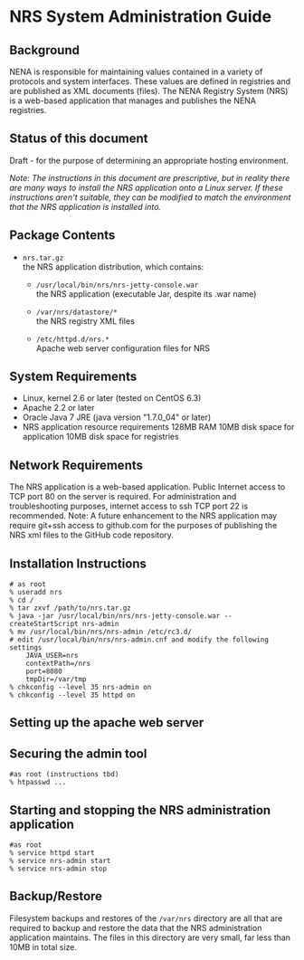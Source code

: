 NRS System Administration Guide
===============================


Background
----------

NENA is responsible for maintaining values contained in a variety of protocols and system interfaces.  These values are defined in registries and are published as XML documents (files).  The NENA Registry System (NRS) is a web-based application that manages and publishes the NENA registries.

Status of this document
-----------------------

Draft - for the purpose of determining an appropriate hosting environment.

_Note: The instructions in this document are prescriptive, but in reality there are many ways to install the NRS application onto a Linux server.  If these instructions aren't suitable, they can be modified to match the environment that the NRS application is installed into._


Package Contents
----------------

* `nrs.tar.gz`  
  the NRS application distribution, which contains:

  * `/usr/local/bin/nrs/nrs-jetty-console.war`  
    the NRS application (executable Jar, despite its .war name)

  * `/var/nrs/datastore/*`  
    the NRS registry XML files

  * `/etc/httpd.d/nrs.*`  
    Apache web server configuration files for NRS


System Requirements
-------------------

* Linux, kernel 2.6 or later (tested on CentOS 6.3)
* Apache 2.2 or later
* Oracle Java 7 JRE (java version "1.7.0_04" or later)
* NRS application resource requirements
  128MB RAM
  10MB disk space for application
  10MB disk space for registries


Network Requirements
--------------------

The NRS application is a web-based application.  Public Internet access to TCP port 80 on the server is required.
For administration and troubleshooting purposes, internet access to ssh TCP port 22 is recommended.
Note: A future enhancement to the NRS application may require git+ssh access to github.com for the purposes of publishing the NRS xml files to the GitHub code repository.


Installation Instructions
-------------------------

	# as root
	% useradd nrs
	% cd /
	% tar zxvf /path/to/nrs.tar.gz
	% java -jar /usr/local/bin/nrs/nrs-jetty-console.war --createStartScript nrs-admin
	% mv /usr/local/bin/nrs/nrs-admin /etc/rc3.d/
	# edit /usr/local/bin/nrs/nrs-admin.cnf and modify the following settings
		JAVA_USER=nrs
		contextPath=/nrs
		port=8080
		tmpDir=/var/tmp
	% chkconfig --level 35 nrs-admin on
	% chkconfig --level 35 httpd on


Setting up the apache web server
--------------------------------


Securing the admin tool
-----------------------

	#as root (instructions tbd)
	% htpasswd ...


Starting and stopping the NRS administration application
--------------------------------------------------------

	#as root
	% service httpd start
	% service nrs-admin start
	% service nrs-admin stop


Backup/Restore
--------------

Filesystem backups and restores of the `/var/nrs` directory are all that are required to backup and restore the data that the NRS administration application maintains.  The files in this directory are very small, far less than 10MB in total size.
